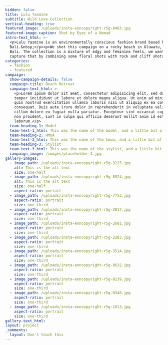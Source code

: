 ```yaml
---
hidden: false
title: Lulu Yasmine
subtitle: Wild Love Collection
vertical-heading: true
featured_image: /uploads/insta-eoncopyright-r5g-8463.jpg
featured-image-caption: Shot by Eyes of a Nomad
intro-text_html: >-
  <p>Lulu Yasmine is an environmentally conscious fashion brand based here in
  Bali.&nbsp;</p><p>We shot this campaign on a rocky beach in Uluwatu, South of
  Bali. The collection is a mixture of edgy and feminine feels, we wanted to
  capture that by combining some floral shots with rock and cliff shots.</p>
categories:
  - fashion
  - featured
campaign:
  show-campaign-details: false
  campaign-title: Beach Retreat
  campaign-text_html: >-
    <p>Lorem ipsum dolor sit amet, consectetur adipisicing elit, sed do eiusmod
    tempor incididunt ut labore et dolore magna aliqua. Ut enim ad minim veniam,
    quis nostrud exercitation ullamco laboris nisi ut aliquip ex ea commodo
    consequat. Duis aute irure dolor in reprehenderit in voluptate velit esse
    cillum dolore eu fugiat nulla pariatur. Excepteur sint occaecat cupidatat
    non proident, sunt in culpa qui officia deserunt mollit anim id est
    laborum.</p>
  team-heading-1: Model
  team-text-1_html: This was the name of the model, and a little bit of a blurb about her.
  team-heading-2: HMUA
  team-text-2_html: This was the name of the hmua, and a little bit of a blurb about her.
  team-heading-3: Stylist
  team-text-3_html: This was the name of the stylist, and a little bit of a blurb about her.
  campaign_image: /images/placeholder-2.jpg
gallery-images:
  - image_path: /uploads/insta-eoncopyright-r5g-3225.jpg
    alt: This is the alt text
    size: one-half
  - image_path: /uploads/insta-eoncopyright-r5g-8524.jpg
    alt: This is the alt text
    size: one-half
    aspect-ratio: portait
  - image_path: /uploads/insta-eoncopyright-r5g-7753.jpg
    aspect-ratio: portrait
    size: one-third
  - image_path: /uploads/insta-eoncopyright-r5g-2817.jpg
    aspect-ratio: portrait
    size: one-third
  - image_path: /uploads/insta-eoncopyright-r5g-2681.jpg
    aspect-ratio: portrait
    size: one-third
  - image_path: /uploads/insta-eoncopyright-r5g-2283.jpg
    aspect-ratio: portrait
    size: one-third
  - image_path: /uploads/insta-eoncopyright-r5g-3514.jpg
    aspect-ratio: portrait
    size: one-third
  - image_path: /uploads/insta-eoncopyright-r5g-8632.jpg
    aspect-ratio: portrait
    size: one-third
  - image_path: /uploads/insta-eoncopyright-r5g-8139.jpg
    aspect-ratio: portrait
    size: one-third
  - image_path: /uploads/insta-eoncopyright-r5g-0348.jpg
    aspect-ratio: portrait
    size: one-third
  - image_path: /uploads/insta-eoncopyright-r5g-1013.jpg
    aspect-ratio: portrait
    size: one-third
gallery-text_html:
layout: project
_comments:
  layout: Don't touch this
---
```

